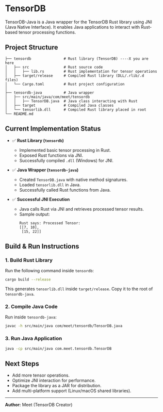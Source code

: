 # TensorDB

TensorDB-Java is a Java wrapper for the TensorDB Rust library using JNI (Java Native Interface). It enables Java applications to interact with Rust-based tensor processing functions.

## Project Structure

```
├── tensordb               # Rust library (TensorDB) ----X you are here
│   ├── src                # Rust source code
│   │   ├── lib.rs         # Rust implementation for tensor operations
│   ├── target/release     # Compiled Rust library (DLL/.rlib/.d files)
│   └── Cargo.toml         # Rust project configuration
│
├── tensordb-java          # Java wrapper 
│   ├── src/main/java/com/meet/tensordb
│   │   ├── TensorDB.java  # Java class interacting with Rust
│   ├── target             # Compiled Java classes
│   └── tensorlib.dll      # Compiled Rust library placed in root
└── README.md
```

## Current Implementation Status

- ✅ **Rust Library (`tensordb`)**
  - Implemented basic tensor processing in Rust.
  - Exposed Rust functions via JNI.
  - Successfully compiled `.dll` (Windows) for JNI.

- ✅ **Java Wrapper (`tensordb-java`)**
  - Created `TensorDB.java` with native method signatures.
  - Loaded `tensorlib.dll` in Java.
  - Successfully called Rust functions from Java.

- ✅ **Successful JNI Execution**
  - Java calls Rust via JNI and retrieves processed tensor results.
  - Sample output:
    ```
    Rust says: Processed Tensor:
    [[7, 10],
     [15, 22]]
    ```

## Build & Run Instructions

### 1. Build Rust Library
Run the following command inside `tensordb`:
```sh
cargo build --release
```
This generates `tensorlib.dll` inside `target/release`. Copy it to the root of `tensordb-java`.

### 2. Compile Java Code
Run inside `tensordb-java`:
```sh
javac -h src/main/java com/meet/tensordb/TensorDB.java
```

### 3. Run Java Application
```sh
java -cp src/main/java com.meet.tensordb.TensorDB
```

## Next Steps
- Add more tensor operations.
- Optimize JNI interaction for performance.
- Package the library as a JAR for distribution.
- Add multi-platform support (Linux/macOS shared libraries).

---
**Author:** Meet (TensorDB Creator)

